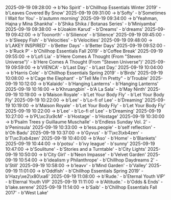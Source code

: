 2025-09-19 09:28:00 -> b'No Spirit' - b'Chillhop Essentials Winter 2019' - b'Leaves Covered By Snow'
2025-09-19 09:31:00 -> b'Softy' - b'Sometimes I Wait for You' - b'autumn morning'
2025-09-19 09:34:00 -> b'Yeahman, Hajna y Mina Shankha' - b'Shika Shika / Botanas Series' - b'Miniyamba'
2025-09-19 09:38:00 -> b'Joakim Karud' - b'Dreams' - b'dreams'
2025-09-19 09:42:00 -> b'Toonorth' - b'Silience' - b'Silience'
2025-09-19 09:45:00 -> b'Sleepy Fish' - b'Velocities' - b'Velocities'
2025-09-19 09:48:00 -> b'LAKEY INSPIRED' - b'Better Days' - b'Better Days'
2025-09-19 09:52:00 -> b'Ruck P' - b'Chillhop Essentials Fall 2019' - b'Coffee Break'
2025-09-19 09:55:00 -> b'Lofi Lia' - b'Here Comes A Thought (From "Steven Universe")' - b'Here Comes A Thought (From "Steven Universe")'
2025-09-19 09:59:00 -> b'VIENCA' - b'Last Day.' - b'Last Day.'
2025-09-19 10:04:00 -> b'Harris Cole' - b'Chillhop Essentials Spring 2019' - b'Birds'
2025-09-19 10:08:00 -> b'Cage the Elephant' - b"Tell Me I'm Pretty" - b'Trouble'
2025-09-19 10:12:00 -> b'Kalaido' - b'Hanging Lanterns' - b'Hanging Lanterns'
2025-09-19 10:16:00 -> b'Khruangbin' - b'A La Sala' - b'May Ninth'
2025-09-19 10:19:00 -> b'Maison Royale' - b'Let Your Body Fly' - b'Let Your Body Fly'
2025-09-19 10:22:00 -> b'Lee' - b'Lo-fi of Lee' - b'Dreaming'
2025-09-19 10:19:00 -> b'Maison Royale' - b'Let Your Body Fly' - b'Let Your Body Fly'
2025-09-19 10:22:00 -> b'Lee' - b'Lo-fi of Lee' - b'Dreaming'
2025-09-19 10:27:00 -> b'PL\xc3\x9cM' - b'Hostage' - b'Hostage'
2025-09-19 10:30:00 -> b'Psalm Trees y Guillaume Muschalle' - b'Endless Sunday Vol. 2' - b'Peninsula'
2025-09-19 10:33:00 -> b'less.people' - b'self reflection' - b'Oh Badu'
2025-09-19 10:37:00 -> b'Gyvus' - b'T\xc3\xb4zen' - b'T\xc3\xb4zen'
2025-09-19 10:40:00 -> b'Aso' - b'Home' - b'Blankets'
2025-09-19 10:44:00 -> b'potsu' - b'ivy league' - b'sunny'
2025-09-19 10:47:00 -> b'Soulitune' - b'Stories and a Turntable' - b'City Lights'
2025-09-19 10:50:00 -> b'City Girl' - b'Neon Impasse' - b'Velvet Garden'
2025-09-19 10:54:00 -> b'idealism y Philanthrope' - b'Chillhop Daydreams 2' - b'Still'
2025-09-19 10:58:00 -> b'leavv' - b'Mind Garden' - b'Valley'
2025-09-19 11:01:00 -> b'Oddfish' - b'Chillhop Essentials Spring 2019' - b'Hazy\xe2\x80\xa6'
2025-09-19 11:08:00 -> b'Rude.' - b'Eternal Youth VIP' - b'Eternal Youth VIP'
2025-09-19 11:11:00 -> b'Altitude.' - b'Odds & Ends' - b'lake.serene'
2025-09-19 11:14:00 -> b'Saib' - b'Chillhop Essentials Fall 2017' - b'West Lake'
